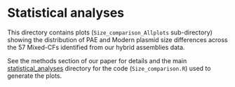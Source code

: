 # Statistical analyses

This directory contains plots (`Size_comparison_Allplots` sub-directory) showing the distribution of PAE and Modern plasmid size differences across the 57 Mixed-CFs identified from our hybrid assemblies data.

See the methods section of our paper for details and the main [statistical_analyses](https://github.com/biophage/Murray_plasmids/tree/master/statistical_analyses) directory for the code (`Size_comparison.R`) used to generate the plots.
